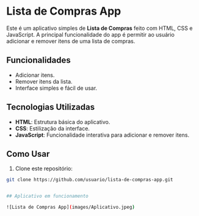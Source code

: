 # Lista de Compras App

Este é um aplicativo simples de **Lista de Compras** feito com HTML, CSS e JavaScript. A principal funcionalidade do app é permitir ao usuário adicionar e remover itens de uma lista de compras.

## Funcionalidades

- Adicionar itens.
- Remover itens da lista.
- Interface simples e fácil de usar.

## Tecnologias Utilizadas

- **HTML**: Estrutura básica do aplicativo.
- **CSS**: Estilização da interface.
- **JavaScript**: Funcionalidade interativa para adicionar e remover itens.

## Como Usar

1. Clone este repositório:

```bash
git clone https://github.com/usuario/lista-de-compras-app.git


## Aplicativo em funcionamento

![Lista de Compras App](images/Aplicativo.jpeg)
